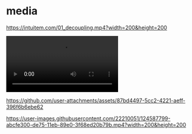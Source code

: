 # media

https://intuitem.com/01_decoupling.mp4?width=200&height=200

<video src="https://intuitem.com/01_decoupling.mp4"></video>


https://github.com/user-attachments/assets/87bd4497-5cc2-4221-aeff-396f6b6ebe62



https://user-images.githubusercontent.com/22210051/124587799-abcfe300-de75-11eb-89e0-3f68ed20b79b.mp4?width=200&height=200
